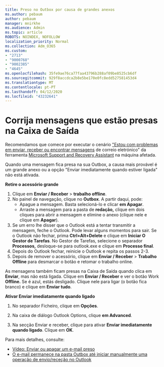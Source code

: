 ```yaml
---
title: Preso no Outbox por causa de grandes anexos
ms.author: pebaum
author: pebaum
manager: mnirkhe
ms.audience: Admin
ms.topic: article
ROBOTS: NOINDEX, NOFOLLOW
localization_priority: Normal
ms.collection: Adm_O365
ms.custom:
- "2713"
- "9000768"
- "9002385"
- "4645"
ms.openlocfilehash: 35fe9ae76ca77faa43796b288af09be8525cb6df
ms.sourcegitcommit: 929f8accdca2b8e5be170e0fc8edd527581453d4
ms.translationtype: MT
ms.contentlocale: pt-PT
ms.lasthandoff: 04/12/2020
ms.locfileid: "43232641"
---
```

# <a name="fix-messages-that-are-stuck-in-the-outbox"></a>Corrija mensagens que estão presas na Caixa de Saída

Recomendamos que comece por executar o cenário ["Estou com problemas em enviar, receber ou encontrar mensagens](https://aka.ms/SaRA-OutlookSendReceive) de correio eletrónico" da ferramenta [Microsoft Support and Recovery Assistant](https://diagnostics.office.com/#/) na máquina afetada.

Quando uma mensagem fica presa na sua Outbox, a causa mais provável é um grande anexo ou a opção "Enviar imediatamente quando estiver ligada" não está ativada.

**Retire o acessório grande**

1. Clique em **Enviar / Receber** > **trabalho offline**. 
2. No painel de navegação, clique no **Outbox**. A partir daqui, pode: 
    - Apague a mensagem. Basta selecioná-lo e clicar **em Apagar**.
    - Arraste a mensagem para a pasta de **redação,** clique em dois cliques para abrir a mensagem e elimine o anexo (clique nele e clique em **Apagar**).
3. Se um erro lhe disser que o Outlook está a tentar transmitir a mensagem, feche o Outlook. Pode levar alguns momentos para sair. Se o Outlook não fechar, prima **Ctrl+Alt+Delete** e clique em **Iniciar O Gestor de Tarefas**. No Gestor de Tarefas, selecione o separador **Processos,** desloque-se para outlook.exe e clique em **Processo final**.
4. Depois do Outlook fechar, reinicie o Outlook e repita os passos 2-3. 
5. Depois de remover o acessório, clique em **Enviar / Receber** > **Trabalho Offline** para desmarcar o botão e retomar o trabalho online. 

As mensagens também ficam presas na Caixa de Saída quando clica em **Enviar**, mas não está ligada. Clique em **Enviar / Receber** e ver o botão Work **Offline.** Se é azul, estás desligado. Clique nele para ligar (o botão fica branco) e clique em **Enviar tudo**.
 
**Ativar Enviar imediatamente quando ligado**
 
1. No separador Ficheiro, clique em **Opções**.

2. Na caixa de diálogo Outlook Options, clique **em Advanced**.

3. Na secção Enviar e receber, clique para ativar **Enviar imediatamente quando ligado**. Clique em **OK**.
 
Para mais detalhes, consulte:
- [Vídeo: Enviar ou apagar um e-mail preso](https://support.office.com/article/Video-Send-or-delete-an-email-stuck-in-your-outbox-26d5d34a-4e5f-444a-a9e8-44db04a94dec) 
- [O e-mail permanece na pasta Outbox até iniciar manualmente uma operação de envio/receção no Outlook](https://support.microsoft.com/help/2797572/email-stays-in-the-outbox-folder-until-you-manually-initiate-a-send-re)
